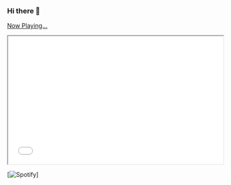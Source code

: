 ### Hi there 👋

[Now Playing...](https://widget.nowplaying.site/R28L9mylGeXAROQ6)
<iframe
  src="[https://widget.nowplaying.site/R28L9mylGeXAROQ6"
  style="width:100%; height:300px;"
></iframe>

[![Spotify](https://widget.nowplaying.site/R28L9mylGeXAROQ6)]
